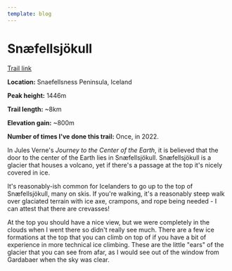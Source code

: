 ```yaml
---
template: blog
---
```


# Snæfellsjökull

[Trail link](https://www.wikiloc.com/hiking-trails/snaefellsjokull-6904907) 

**Location:** Snaefellsness Peninsula, Iceland

**Peak height:** 1446m

**Trail length:** ~8km

**Elevation gain:** ~800m

**Number of times I've done this trail:** Once, in 2022.

In Jules Verne's *Journey to the Center of the Earth*, it is believed that the door to the center of the Earth lies in Snæfellsjökull. Snæfellsjökull is a glacier that houses a volcano, yet if there's a passage at the top it's nicely covered in ice.

It's reasonably-ish common for Icelanders to go up to the top of Snæfellsjökull, many on skis. If you're walking, it's a reasonably steep walk over glaciated terrain with ice axe, crampons, and rope being needed - I can attest that there are crevasses!

At the top you should have a nice view, but we were completely in the clouds when I went there so didn't really see much. There are a few ice formations at the top that you can climb on top of if you have a bit of experience in more technical ice climbing. These are the little "ears" of the glacier that you can see from afar, as I would see out of the window from Gardabaer when the sky was clear.

